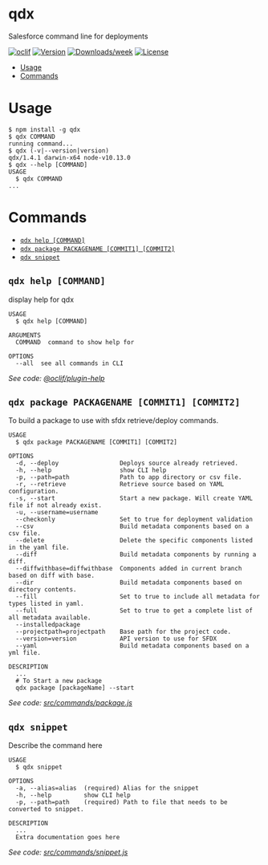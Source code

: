 qdx
===

Salesforce command line for deployments

[![oclif](https://img.shields.io/badge/cli-oclif-brightgreen.svg)](https://oclif.io)
[![Version](https://img.shields.io/npm/v/qdx.svg)](https://npmjs.org/package/qdx)
[![Downloads/week](https://img.shields.io/npm/dw/qdx.svg)](https://npmjs.org/package/qdx)
[![License](https://img.shields.io/npm/l/qdx.svg)](https://github.com/qislam/qdx/blob/master/package.json)

<!-- toc -->
* [Usage](#usage)
* [Commands](#commands)
<!-- tocstop -->
# Usage
<!-- usage -->
```sh-session
$ npm install -g qdx
$ qdx COMMAND
running command...
$ qdx (-v|--version|version)
qdx/1.4.1 darwin-x64 node-v10.13.0
$ qdx --help [COMMAND]
USAGE
  $ qdx COMMAND
...
```
<!-- usagestop -->
# Commands
<!-- commands -->
* [`qdx help [COMMAND]`](#qdx-help-command)
* [`qdx package PACKAGENAME [COMMIT1] [COMMIT2]`](#qdx-package-packagename-commit1-commit2)
* [`qdx snippet`](#qdx-snippet)

## `qdx help [COMMAND]`

display help for qdx

```
USAGE
  $ qdx help [COMMAND]

ARGUMENTS
  COMMAND  command to show help for

OPTIONS
  --all  see all commands in CLI
```

_See code: [@oclif/plugin-help](https://github.com/oclif/plugin-help/blob/v3.2.18/src/commands/help.ts)_

## `qdx package PACKAGENAME [COMMIT1] [COMMIT2]`

To build a package to use with sfdx retrieve/deploy commands.

```
USAGE
  $ qdx package PACKAGENAME [COMMIT1] [COMMIT2]

OPTIONS
  -d, --deploy                 Deploys source already retrieved.
  -h, --help                   show CLI help
  -p, --path=path              Path to app directory or csv file.
  -r, --retrieve               Retrieve source based on YAML configuration.
  -s, --start                  Start a new package. Will create YAML file if not already exist.
  -u, --username=username
  --checkonly                  Set to true for deployment validation
  --csv                        Build metadata components based on a csv file.
  --delete                     Delete the specific components listed in the yaml file.
  --diff                       Build metadata components by running a diff.
  --diffwithbase=diffwithbase  Components added in current branch based on diff with base.
  --dir                        Build metadata components based on directory contents.
  --fill                       Set to true to include all metadata for types listed in yaml.
  --full                       Set to true to get a complete list of all metadata available.
  --installedpackage
  --projectpath=projectpath    Base path for the project code.
  --version=version            API version to use for SFDX
  --yaml                       Build metadata components based on a yml file.

DESCRIPTION
  ...
  # To Start a new package
  qdx package [packageName] --start
```

_See code: [src/commands/package.js](https://github.com/qislam/qdx/blob/v1.4.1/src/commands/package.js)_

## `qdx snippet`

Describe the command here

```
USAGE
  $ qdx snippet

OPTIONS
  -a, --alias=alias  (required) Alias for the snippet
  -h, --help         show CLI help
  -p, --path=path    (required) Path to file that needs to be converted to snippet.

DESCRIPTION
  ...
  Extra documentation goes here
```

_See code: [src/commands/snippet.js](https://github.com/qislam/qdx/blob/v1.4.1/src/commands/snippet.js)_
<!-- commandsstop -->
